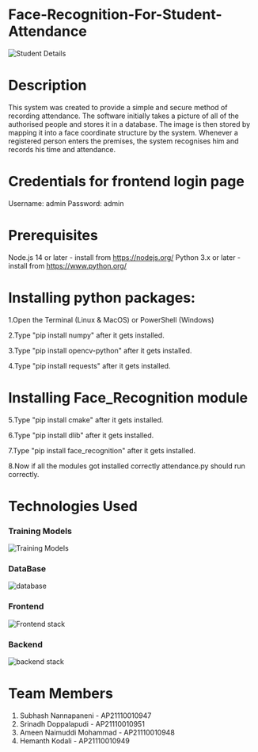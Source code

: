 # Face-Recognition-For-Student-Attendance


![Student Details](https://github.com/Srinadhdoppalapudi/Face-Recognition-For-Student-Attendance/assets/114092699/ff32fd0c-2625-4734-92b7-547666413180)

# Description 

This system was created to provide a simple and secure method of recording attendance. The software initially takes a picture of all of the authorised people and stores it in a database. The image is then stored by mapping it into a face coordinate structure by the system. Whenever a registered person enters the premises, the system recognises him and records his time and attendance.

# Credentials for frontend login page
  Username: admin Password: admin

# Prerequisites
 Node.js 14 or later - install from https://nodejs.org/
 Python 3.x or later - install from https://www.python.org/

 # Installing python packages:
1.Open the Terminal (Linux & MacOS) or PowerShell (Windows)

2.Type "pip install numpy" after it gets installed.

3.Type "pip install opencv-python" after it gets installed.

4.Type "pip install requests" after it gets installed.

# Installing Face_Recognition module
5.Type "pip install cmake" after it gets installed.

6.Type "pip install dlib" after it gets installed.

7.Type "pip install face_recognition" after it gets installed.

8.Now if all the modules got installed correctly attendance.py should run correctly.

# Technologies Used

### Training Models


![Training Models](https://github.com/Srinadhdoppalapudi/Face-Recognition-For-Student-Attendance/assets/114092699/494e4c8e-b8f8-491b-ac21-202d1b1edaf7)


### DataBase


![database](https://github.com/Srinadhdoppalapudi/Face-Recognition-For-Student-Attendance/assets/114092699/163aa3cc-ad32-4bc8-99b9-3cc0cce89962)


### Frontend


![Frontend stack](https://github.com/Srinadhdoppalapudi/Face-Recognition-For-Student-Attendance/assets/114092699/09e812eb-c7e9-4263-acc4-4598e6c6f3f2)


### Backend


![backend stack](https://github.com/Srinadhdoppalapudi/Face-Recognition-For-Student-Attendance/assets/114092699/2ffcc249-49e7-44f1-b861-6b5ac108eec1)


# Team Members
1. Subhash Nannapaneni - AP21110010947
2. Srinadh Doppalapudi - AP21110010951
3. Ameen Naimuddi Mohammad - AP21110010948
4. Hemanth Kodali - AP21110010949
